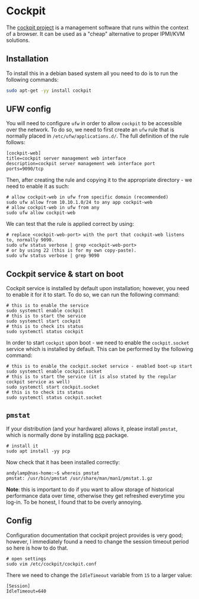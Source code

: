 # Cockpit

The [cockpit project][1] is a management software that runs within the context of a browser.
It can be used as a "cheap" alternative to proper IPMI/KVM solutions.

## Installation

To install this in a debian based system all you need to do is to run the following commands:

```bash
sudo apt-get -yy install cockpit
```

## UFW config

You will need to configure `ufw` in order to allow `cockpit` to be accessible over the network.
To do so, we need to first create an `ufw` rule that is normally placed in `/etc/ufw/applications.d/`.
The full definition of the rule follows:

```shell
[cockpit-web]
title=cockpit server management web interface
description=cockpit server management web interface port
ports=9090/tcp
```

Then, after creating the rule and copying it to the appropriate directory - we need to enable it as such:

```shell
# allow cockpit-web in ufw from specific domain (recommended)
sudo ufw allow from 10.10.1.0/24 to any app cockpit-web
# allow cockpit-web in ufw from any
sudo ufw allow cockpit-web
```

We can test that the rule is applied correct by using:

```shell
# replace <cockpit-web-port> with the port that cockpit-web listens to, normally 9090.
sudo ufw status verbose | grep <cockpit-web-port>
# or by using 22 (this is for my own copy-paste).
sudo ufw status verbose | grep 9090
```

## Cockpit service & start on boot

Cockpit service is installed by default upon installation; however, you need to enable it for it to start.
To do so, we can run the following command:

```shell
# this is to enable the service
sudo systemctl enable cockpit
# this is to start the service
sudo systemctl start cockpit
# this is to check its status
sudo systemctl status cockpit
```

In order to start `cockpit` upon boot - we need to enable the `cockpit.socket` service which is installed by default.
This can be performed by the following command:

```shell
# this is to enable the cockpit.socket service - enabled boot-up start
sudo systemctl enable cockpit.socket
# this is to start the service (it is also stated by the regular cockpit service as well)
sudo systemctl start cockpit.socket
# this is to check its status
sudo systemctl status cockpit.socket
```

## `pmstat`

If your distribution (and your hardware) allows it, please install `pmstat`, which is normally done by installing
[pcp][3] package.

```shell
# install it
sudo apt install -yy pcp
```

Now check that it has been installed correctly:

```shell
andylamp@nas-home:~$ whereis pmstat
pmstat: /usr/bin/pmstat /usr/share/man/man1/pmstat.1.gz
```

**Note**: this is important to do if you want to allow storage of historical performance data over time, otherwise
they get refreshed everytime you log-in. To be honest, I found that to be overly annoying.

## Config

Configuration documentation that cockpit project provides is very good; however, I immediately found a need to change
the session timeout period so here is how to do that.

```shell
# open settings
sudo vim /etc/cockpit/cockpit.conf
```

There we need to change the `IdleTimeout` variable from `15` to a larger value:

```shell
[Session]
IdleTimeout=640
```

[1]: https://cockpit-project.org/

[2]: https://cockpit-project.org/guide/latest/cockpit.conf.5.html

[3]: https://pcp.io/